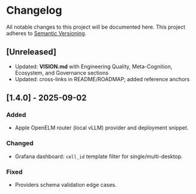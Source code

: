 # Changelog

All notable changes to this project will be documented here. This project adheres to
[Semantic Versioning](https://semver.org).

## [Unreleased]

- Updated: **VISION.md** with Engineering Quality, Meta-Cognition, Ecosystem, and Governance sections
- Updated: cross-links in README/ROADMAP; added reference anchors

## [1.4.0] - 2025-09-02

### Added

- Apple OpenELM router (local vLLM) provider and deployment snippet.

### Changed

- Grafana dashboard: `cell_id` template filter for single/multi-desktop.

### Fixed

- Providers schema validation edge cases.
